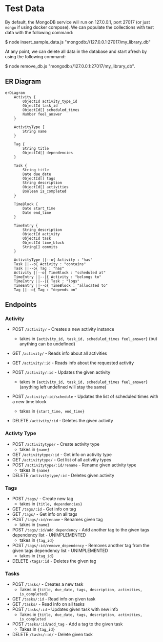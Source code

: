 # Test Data

By default, the MongoDB service will run on 127.0.0.1, port 27017 (or just `mongo` if using docker compose). We can populate the collections with test data with the following command:

$ node insert_sample_data.js "mongodb://127.0.0.1:27017/my_library_db"

At any point, we can delete all data in the database and start afresh by using the following command:

$ node remove_db.js "mongodb://127.0.0.1:27017/my_library_db".

## ER Diagram

```mermaid
erDiagram
    Activity {
        ObjectId activity_type_id
        ObjectId task_id
        ObjectId[] scheduled_times
        Number feel_answer
    }

    ActivityType {
        String name
    }

    Tag {
        String title
        ObjectId[] dependencies
    }

    Task {
        String title
        Date due_date
        ObjectId[] tags
        String description
        ObjectId[] activities
        Boolean is_completed
    }

    TimeBlock {
        Date start_time
        Date end_time
    }

    TimeEntry {
        String description
        ObjectId activity
        ObjectId task
        ObjectId time_block
        String[] commits
    }

    ActivityType ||--o{ Activity : "has"
    Task ||--o{ Activity : "contains"
    Task ||--o{ Tag : "has"
    Activity ||--o{ TimeBlock : "scheduled at"
    TimeEntry ||--|{ Activity : "belongs to"
    TimeEntry ||--|{ Task : "logs"
    TimeEntry ||--o{ TimeBlock : "allocated to"
    Tag ||--o{ Tag : "depends on"
```

## Endpoints

### Activity

* POST `/activity/` - Creates a new activity instance
    * takes in `{activity_id, task_id, scheduled_times feel_answer}` (but anything can be undefined)

* GET `/activity/` - Reads info about all activities
* GET `/activity/:id` - Reads info about the requested activity
* POST `/activity/:id` - Updates the given activity
    * takes in `{activity_id, task_id, scheduled_times feel_answer}` (anything left undefined will stay the same)
* POST `/activity/:id/schedule` - Updates the list of scheduled times with a new time block
    * takes in `{start_time, end_time}`
* DELETE `/activity/:id` - Deletes the given activity

### Activty Type

* POST `/activitytype/` - Create activity type
    * takes in `{name}`
* GET `/activitytype/:id`  - Get info on activity type
* GET `/activitytype/` - Get list of all activitiy types
* POST `/activitytype/:id/rename` - Rename given activity type
    * takes in `{name}`
* DELETE `/activitytype/:id` - Deletes given activity

### Tags

* POST `/tags/` - Create new tag
    * takes in `{title, dependencies}`
* GET `/tags/:id` - Get info on tag
* GET `/tags/` - Get info on all tags
* POST `/tags/:id/rename` - Renames given tag
    * takes in `{name}`
* POST `/tags/:id/add_dependency` - Add another tag to the given tags dependency list - UNIMPLEMENTED
    * takes in `{tag_id}`
* POST `/tags/:id/remove_dependency` - Removes another tag from the given tags dependency list - UNIMPLEMENTED
    * takes in `{tag_id}`
* DELETE `/tags/:id` - Deletes the given tag

### Tasks

* POST `/tasks/` - Creates a new task
    * Takes in `{title, due_date, tags, description, activities, is_completed}`
* GET `/tasks/:id` - Read info on given task
* GET `/tasks/` - Read info on all tasks
* POST `/tasks/:id` - Updates given task with new info
    * Takes in `{title, due_date, tags, description, activities, is_completed`
* POST `/tasks/:id/add_tag` - Add a tag to the given task
    * Takes in `{tag_id}`
* DELETE `/tasks/:id/` - Delete given task